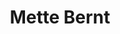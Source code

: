 ---
title: "Mette Bernt"
prifile_image: "Mette-B"
position: "Kommunikationschef, Leder af strategisk kommunikation"
phone: "+45 7640 6409"
mobil: "+45 5187 8712"
mail: "bernt@mediegruppen.net"
tags:
    - team
    - team_home
    - team_design
---